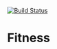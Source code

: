 [![Build Status](https://app.bitrise.io/app/5d3c2d8bcc9e642f/status.svg?token=acwzxC12trmkVz5Pxc264w)](https://app.bitrise.io/app/5d3c2d8bcc9e642f)

# Fitness
